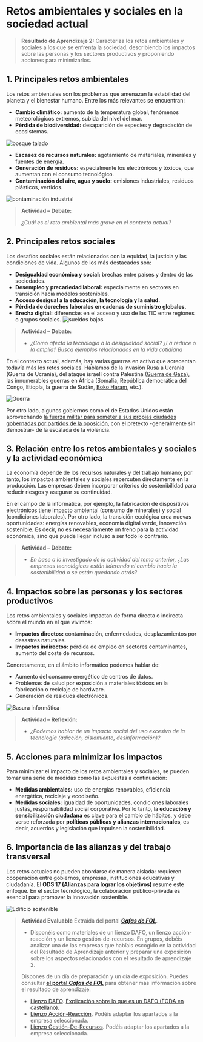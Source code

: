 # Retos ambientales y sociales en la sociedad actual

> **Resultado de Aprendizaje 2:** Caracteriza los retos ambientales y sociales a los que se enfrenta la sociedad, describiendo los impactos sobre las personas y los sectores productivos y proponiendo acciones para minimizarlos. 

## 1. Principales retos ambientales

Los retos ambientales son los problemas que amenazan la estabilidad del planeta y el bienestar humano. Entre los más relevantes se encuentran:

* **Cambio climático:** aumento de la temperatura global, fenómenos meteorológicos extremos, subida del nivel del mar.
* **Pérdida de biodiversidad:** desaparición de especies y degradación de ecosistemas.

![bosque talado](./img/matt-palmer-K5KmnZHv1Pg-unsplash.jpg)

* **Escasez de recursos naturales:** agotamiento de materiales, minerales y fuentes de energía.
* **Generación de residuos:** especialmente los electrónicos y tóxicos, que aumentan con el consumo tecnológico.
* **Contaminación del aire, agua y suelo:** emisiones industriales, residuos plásticos, vertidos.

![contaminación industrial](./img/chris-leboutillier-c7RWVGL8lPA-unsplash.jpg)

> **Actividad – Debate:**
>
> *¿Cuál es el reto ambiental más grave en el contexto actual?*


## 2. Principales retos sociales

Los desafíos sociales están relacionados con la equidad, la justicia y las condiciones de vida. Algunos de los más destacados son:

* **Desigualdad económica y social:** brechas entre países y dentro de las sociedades.
* **Desempleo y precariedad laboral:** especialmente en sectores en transición hacia modelos sostenibles.
* **Acceso desigual a la educación, la tecnología y la salud.**
* **Pérdida de derechos laborales en cadenas de suministro globales.**
* **Brecha digital:** diferencias en el acceso y uso de las TIC entre regiones o grupos sociales.
![sueldos bajos](./img/photo-1633110007230-0dd08905731a.avif)

> **Actividad – Debate:**
>
>* *¿Cómo afecta la tecnología a la desigualdad social? ¿La reduce o la amplía? Busca ejemplos relacionados en la vida cotidiana*

En el contexto actual, además, hay varias guerras en activo que acrecentan todavía más los retos sociales. Hablamos de la invasión Rusa a Ucrania (Guerra de Ucrania), del ataque israelí contra Palestina ([Guerra de Gaza](https://www.europapress.es/internacional/noticia-dos-anos-ofensiva-israel-contra-gaza-dejan-48000-movilizaciones-propalestinas-mundo-20251007010250.html)), las innumerables guerras en África (Somalia, República democrática del Congo, Etiopía, la guerra de Sudán, [Boko Haram](https://www.europapress.es/internacional/noticia-nigeria-anuncia-muerte-alto-cargo-boko-haram-operacion-noreste-pais-20250724125618.html), etc.).

![Guerra](./img/mahmoud-sulaiman-aO9nGw9Cbk0-unsplash.jpg)

Por otro lado, algunos gobiernos como el de Estados Unidos están aprovechando [la fuerza militar para someter a sus propias ciudades gobernadas por partidos de la oposición](https://www.europapress.es/internacional/noticia-trump-moviliza-oregon-illinois-400-soldados-guardia-nacional-texas-20251006070316.html), con el pretexto -generalmente sin demostrar- de la escalada de la violencia.

## 3. Relación entre los retos ambientales y sociales y la actividad económica

La economía depende de los recursos naturales y del trabajo humano; por tanto, los impactos ambientales y sociales repercuten directamente en la producción. Las empresas deben incorporar criterios de sostenibilidad para reducir riesgos y asegurar su continuidad.

En el campo de la informática, por ejemplo, la fabricación de dispositivos electrónicos tiene impacto ambiental (consumo de minerales) y social (condiciones laborales). Por otro lado, la transición ecológica crea nuevas oportunidades: energías renovables, economía digital verde, innovación sostenible. Es decir, no es necesariamente un freno para la actividad económica, sino que puede llegar incluso a ser todo lo contrario.

> **Actividad – Debate:**
> 
> * *En base a lo investigado de la actividad del tema anterior, ¿Las empresas tecnológicas están liderando el cambio hacia la sostenibilidad o se están quedando atrás?*

## 4. Impactos sobre las personas y los sectores productivos

Los retos ambientales y sociales impactan de forma directa o indirecta sobre el mundo en el que vivimos:

* **Impactos directos:** contaminación, enfermedades, desplazamientos por desastres naturales.
* **Impactos indirectos:** pérdida de empleo en sectores contaminantes, aumento del coste de recursos.

Concretamente, en el ámbito informático podemos hablar de:
* Aumento del consumo energético de centros de datos.
* Problemas de salud por exposición a materiales tóxicos en la fabricación o reciclaje de hardware.
* Generación de residuos electrónicos.

![Basura informática](./img/catherine-costa-l6fKVs_kKfE-unsplash.jpg)

> **Actividad – Reflexión:**
>
>* *¿Podemos hablar de un impacto social del uso excesivo de la tecnología (adicción, aislamiento, desinformación)?*

## 5. Acciones para minimizar los impactos

Para minimizar el impacto de los retos ambientales y sociales, se pueden tomar una serie de medidas como las expuestas a continuación:

* **Medidas ambientales:** uso de energías renovables, eficiencia energética, reciclaje y ecodiseño.
* **Medidas sociales:** igualdad de oportunidades, condiciones laborales justas, responsabilidad social corporativa.
Por lo tanto, la **educación y sensibilización ciudadana** es clave para el cambio de hábitos, y debe verse reforzada por **políticas públicas y alianzas internacionales**, es decir, acuerdos y legislación que impulsen la sostenibilidad.

## 6. Importancia de las alianzas y del trabajo transversal

Los retos actuales no pueden abordarse de manera aislada: requieren cooperación entre gobiernos, empresas, instituciones educativas y ciudadanía. El **ODS 17 (Alianzas para lograr los objetivos)** resume este enfoque. En el sector tecnológico, la colaboración público-privada es esencial para promover la innovación sostenible.

![Edificio sostenible](./img/victor-0NJ9urGXrIg-unsplash.jpg)

> **Actividad Evaluable** 
> Extraída del portal [***Gafas de FOL***](https://gafasdefol.com/ra2-sasp/).
> * Disponéis como materiales de un lienzo DAFO, un lienzo acción-reacción y un lienzo gestión-de-recursos. En grupos, debéis analizar una de las empresas que habíais escogido en la actividad del Resultado de Aprendizaje anterior y preparar una exposición sobre los aspectos relacionados con el resultado de aprendizaje 2.
> 
> Dispones de un día de preparación y un día de exposición. Puedes consultar [**el portal *Gafas de FOL***](https://gafasdefol.com/ra2-sasp/) para obtener más información sobre el resultado de aprendizaje.
>
> * [Lienzo DAFO](ES-SOS/UP02/02-lienzo-DAFOsostenibilidad.pdf). [Explicación sobre lo que es un DAFO (FODA en castellano).](https://es.wikipedia.org/wiki/An%C3%A1lisis_FODA)
> * [Lienzo Acción-Reacción](ES-SOS/UP02/03-lienzo-accionreaccion.pdf). Podéis adaptar los apartados a la empresa seleccionada.
> * [Lienzo Gestión-De-Recursos](ES-SOS/UP02/04-lienzo-gestionderesiduos.pdf). Podéis adaptar los apartados a la empresa seleccionada.



